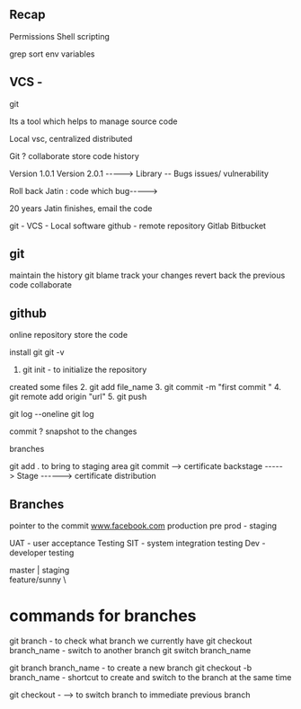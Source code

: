 ## Recap 

Permissions
Shell scripting 

grep 
sort 
env variables 



## VCS - 
git

Its a tool which helps to manage source code


Local vsc, 
centralized 
distributed 


Git ? 
collaborate
store code 
history

Version 1.0.1
Version 2.0.1  -----> Library -- Bugs issues/ vulnerability 

Roll back 
Jatin : code which bug-----> 

20 years 
Jatin finishes, email the code



git - VCS - Local software 
github - remote repository 
Gitlab
Bitbucket


##  git
maintain the history 
git blame
track your changes
revert back the previous code
collaborate


## github 
online repository 
store the code




install git 
git -v 



1. git init - to initialize the repository 

created some files
2. git add file_name
3. git commit -m "first commit "
4. git remote add origin "url"
5. git push 


git log --oneline
git log 


commit ? 
snapshot to the changes


branches 

git add . to bring to staging area
git commit --> certificate
backstage -----> Stage ------> certificate distribution 



## Branches 
pointer to the commit 
                                            www.facebook.com
production 
pre prod - staging

UAT - user acceptance Testing 
SIT - system integration testing 
Dev - developer testing 


master
    |
staging
    \
feature/sunny
\


# commands for branches
git branch               - to check what branch we currently have 
git checkout branch_name - switch to another branch
git switch branch_name

git branch branch_name - to create a new branch 
git checkout -b branch_name - shortcut to create and switch to the branch at the same time

git checkout -          --> to switch branch to immediate previous branch 































